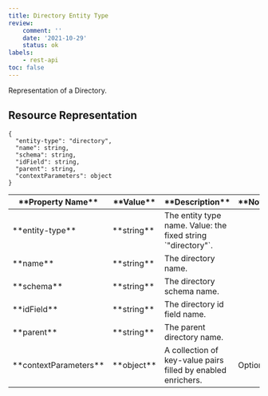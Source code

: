 ```yaml
---
title: Directory Entity Type
review:
    comment: ''
    date: '2021-10-29'
    status: ok
labels:
    - rest-api
toc: false
---
```


Representation of a Directory.

## Resource Representation

<pre><code class="json hljs">{
  "entity-type": "directory",
  "name": string,
  "schema": string,
  "idField": string,
  "parent": string,
  "contextParameters": object
}
</code></pre>

<div class="table-scroll">
  <table>
    <thead>
      <tr>
        <th>**Property Name**</th>
        <th>**Value**</th>
        <th>**Description**</th>
        <th>**Notes**</th>
      </tr>
    </thead>
    <tbody>
      <tr>
        <td>**entity-type**</td>
        <td>**string**</td>
        <td>The entity type name. Value: the fixed string `"directory"`.</td>
        <td></td>
      </tr>
      <tr>
        <td>**name**</td>
        <td>**string**</td>
        <td>The directory name.</td>
        <td></td>
      </tr>
      <tr>
        <td>**schema**</td>
        <td>**string**</td>
        <td>The directory schema name.</td>
        <td></td>
      </tr>
      <tr>
        <td>**idField**</td>
        <td>**string**</td>
        <td>The directory id field name.</td>
        <td></td>
      </tr>
      <tr>
        <td>**parent**</td>
        <td>**string**</td>
        <td>The parent directory name.</td>
        <td></td>
      </tr>
      <tr>
        <td>**contextParameters**</td>
        <td>**object**</td>
        <td>A collection of key-value pairs filled by enabled enrichers.</td>
        <td>Optional</td>
      </tr>
    </tbody>
  </table>
</div>

